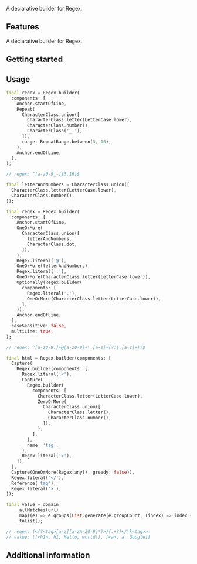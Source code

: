 <!-- 
This README describes the package. If you publish this package to pub.dev,
this README's contents appear on the landing page for your package.

For information about how to write a good package README, see the guide for
[writing package pages](https://dart.dev/guides/libraries/writing-package-pages). 

For general information about developing packages, see the Dart guide for
[creating packages](https://dart.dev/guides/libraries/create-library-packages)
and the Flutter guide for
[developing packages and plugins](https://flutter.dev/developing-packages). 
-->

A declarative builder for Regex.

## Features

A declarative builder for Regex.

## Getting started



## Usage



```dart
final regex = Regex.builder(
  components: [
    Anchor.startOfLine,
    Repeat(
      CharacterClass.union([
        CharacterClass.letter(LetterCase.lower),
        CharacterClass.number(),
        CharacterClass('_-'),
      ]),
      range: RepeatRange.between(3, 16),
    ),
    Anchor.endOfLine,
  ],
);

// regex: ^[a-z0-9_-]{3,16}$
```

```dart
final letterAndNumbers = CharacterClass.union([
  CharacterClass.letter(LetterCase.lower),
  CharacterClass.number(),
]);

final regex = Regex.builder(
  components: [
    Anchor.startOfLine,
    OneOrMore(
      CharacterClass.union([
        letterAndNumbers,
        CharacterClass.dot,
      ]),
    ),
    Regex.literal('@'),
    OneOrMore(letterAndNumbers),
    Regex.literal('.'),
    OneOrMore(CharacterClass.letter(LetterCase.lower)),
    Optionally(Regex.builder(
      components: [
        Regex.literal('.'),
        OneOrMore(CharacterClass.letter(LetterCase.lower)),
      ],
    )),
    Anchor.endOfLine,
  ],
  caseSensitive: false,
  multiLine: true,
);

// regex: ^[a-z0-9.]+@[a-z0-9]+\.[a-z]+(?:\.[a-z]+)?$
```

```dart
final html = Regex.builder(components: [
  Capture(
    Regex.builder(components: [
      Regex.literal('<'),
      Capture(
        Regex.builder(
          components: [
            CharacterClass.letter(LetterCase.lower),
            ZeroOrMore(
              CharacterClass.union([
                CharacterClass.letter(),
                CharacterClass.number(),
              ]),
            ),
          ],
        ),
        name: 'tag',
      ),
      Regex.literal('>'),
    ]),
  ),
  Capture(OneOrMore(Regex.any(), greedy: false)),
  Regex.literal('</'),
  Reference('tag'),
  Regex.literal('>'),
]);

final value = domain
    .allMatches(url)
    .map((e) => e.groups(List.generate(e.groupCount, (index) => index + 1)))
    .toList();

// regex: (<(?<tag>[a-z][a-zA-Z0-9]*)>)(.+?)</\k<tag>>
// value: [[<h1>, h1, Hello, world!], [<a>, a, Google]]
```

## Additional information

